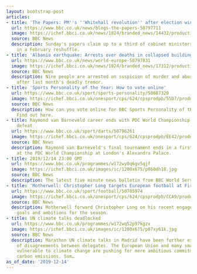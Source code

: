 ```yaml
---
layout: bootstrap-post
articles:
- title: 'The Papers: PM''s ''Whitehall revolution'' after election win'
  url: https://www.bbc.co.uk/news/blogs-the-papers-50797711
  image: https://ichef.bbci.co.uk/news/1024/branded_news/14432/production/_110149928_sundaytimes.jpg
  source: BBC News
  description: Sunday's papers claim up to a third of cabinet ministers will be sacked
    in a February reshuffle.
- title: 'Albania earthquake: Arrests over deaths in collapsed buildings'
  url: https://www.bbc.co.uk/news/world-europe-50797831
  image: https://ichef.bbci.co.uk/news/1024/branded_news/17312/production/_110149949_7a489b9c-aa6c-4a32-82d4-ede896e6b6bb.jpg
  source: BBC News
  description: Nine people are arrested on suspicion of murder and abuse of power
    after last month's deadly tremor.
- title: 'Sports Personality of the Year: How to vote online'
  url: https://www.bbc.co.uk/sport/sports-personality/50687320
  image: https://ichef.bbci.co.uk/onesport/cps/624/cpsprodpb/55D7/production/_104757912_16x9-how-to-vote-online.png
  source: BBC News
  description: How can you vote online for BBC Sports Personality of the Year 2019?
    Find out here.
- title: Raymond van Barneveld career ends with PDC World Championship first-round
    defeat
  url: https://www.bbc.co.uk/sport/darts/50796261
  image: https://ichef.bbci.co.uk/onesport/cps/624/cpsprodpb/EE42/production/_110149906_barny_pa.jpg
  source: BBC News
  description: Raymond van Barneveld's final tournament ends in a first-round defeat
    at the PDC World Championship at London's Alexandra Palace.
- title: 2019/12/14 23:00 GMT
  url: https://www.bbc.co.uk/programmes/w172wy0q6gv5qjf
  image: https://ichef.bbci.co.uk/images/ic/1200x675/p060dh18.jpg
  source: BBC News
  description: The latest five minute news bulletin from BBC World Service.
- title: 'Motherwell: Christopher Long targets European football at Fir Park'
  url: https://www.bbc.co.uk/sport/football/50785974
  image: https://ichef.bbci.co.uk/onesport/cps/624/cpsprodpb/CCA9/production/_110139325_19608354.jpg
  source: BBC News
  description: Motherwell forward Christopher Long on his recent engagement, scoring
    goals and ambitions for the season.
- title: UN climate talks deadlocked
  url: https://www.bbc.co.uk/programmes/w172wq52p97kgzv
  image: https://ichef.bbci.co.uk/images/ic/1200x675/p07xy61k.jpg
  source: BBC News
  description: Marathon UN climate talks in Madrid have been further extended because
    of disagreements between delegates. The European Union and many small island states
    vulnerable to climate change are pushing for more ambitious commitments on cutting
    carbon emissions. Som…
as_of_date: '2019-12-14'
---
```



